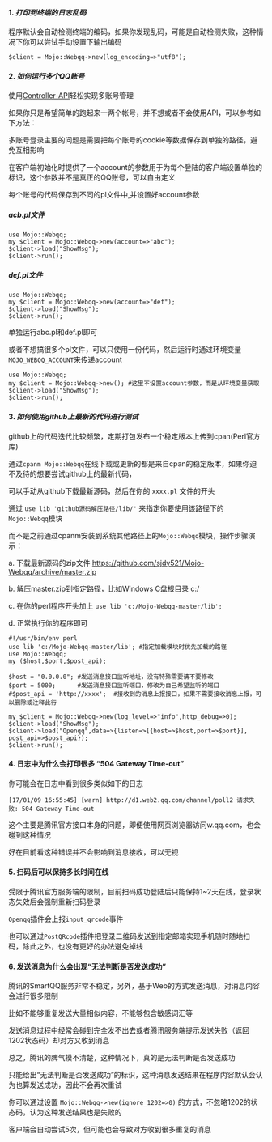 #### 1. *打印到终端的日志乱码*

程序默认会自动检测终端的编码，如果你发现乱码，可能是自动检测失败，这种情况下你可以尝试手动设置下输出编码

    $client = Mojo::Webqq->new(log_encoding=>"utf8");
    
#### 2. *如何运行多个QQ账号*

使用[Controller-API](Controller-API.md)轻松实现多账号管理

如果你只是希望简单的跑起来一两个帐号，并不想或者不会使用API，可以参考如下方法：

多账号登录主要的问题是需要把每个账号的cookie等数据保存到单独的路径，避免互相影响

在客户端初始化时提供了一个account的参数用于为每个登陆的客户端设置单独的标识，这个参数并不是真正的QQ账号，可以自由定义

每个账号的代码保存到不同的pl文件中,并设置好account参数
    
##### acb.pl文件

    use Mojo::Webqq;
    my $client = Mojo::Webqq->new(account=>"abc"); 
    $client->load("ShowMsg");
    $client->run();
    
##### def.pl文件

    use Mojo::Webqq;
    my $client = Mojo::Webqq->new(account=>"def"); 
    $client->load("ShowMsg");
    $client->run();
    
单独运行abc.pl和def.pl即可

或者不想搞很多个pl文件，可以只使用一份代码，然后运行时通过环境变量`MOJO_WEBQQ_ACCOUNT`来传递account

    use Mojo::Webqq;
    my $client = Mojo::Webqq->new(); #这里不设置account参数，而是从环境变量获取
    $client->load("ShowMsg");
    $client->run();

#### 3. *如何使用github上最新的代码进行测试*

github上的代码迭代比较频繁，定期打包发布一个稳定版本上传到cpan(Perl官方库)

通过`cpanm Mojo::Webqq`在线下载或更新的都是来自cpan的稳定版本，如果你迫不及待的想要尝试github上的最新代码，

可以手动从github下载最新源码，然后在你的 `xxxx.pl` 文件的开头

通过 `use lib 'github源码解压路径/lib/'` 来指定你要使用该路径下的`Mojo::Webqq`模块

而不是之前通过cpanm安装到系统其他路径上的`Mojo::Webqq`模块，操作步骤演示：

a. 下载最新源码的zip文件 https://github.com/sjdy521/Mojo-Webqq/archive/master.zip

b. 解压master.zip到指定路径，比如Windows C盘根目录 c:/

c. 在你的perl程序开头加上 `use lib 'c:/Mojo-Webqq-master/lib';`

d. 正常执行你的程序即可

```
#!/usr/bin/env perl
use lib 'c:/Mojo-Webqq-master/lib'; #指定加载模块时优先加载的路径
use Mojo::Webqq;
my ($host,$port,$post_api);

$host = "0.0.0.0"; #发送消息接口监听地址，没有特殊需要请不要修改
$port = 5000;      #发送消息接口监听端口，修改为自己希望监听的端口
#$post_api = 'http://xxxx';  #接收到的消息上报接口，如果不需要接收消息上报，可以删除或注释此行

my $client = Mojo::Webqq->new(log_level=>"info",http_debug=>0);
$client->load("ShowMsg");
$client->load("Openqq",data=>{listen=>[{host=>$host,port=>$port}], post_api=>$post_api});
$client->run();
```
#### 4. 日志中为什么会打印很多 “504 Gateway Time-out”

你可能会在日志中看到很多类似如下的日志

`[17/01/09 16:55:45] [warn] http://d1.web2.qq.com/channel/poll2 请求失败: 504 Gateway Time-out`

这个主要是腾讯官方接口本身的问题，即便使用网页浏览器访问w.qq.com，也会碰到这种情况

好在目前看这种错误并不会影响到消息接收，可以无视

#### 5. 扫码后可以保持多长时间在线

受限于腾讯官方服务端的限制，目前扫码成功登陆后只能保持1~2天在线，登录状态失效后会强制重新扫码登录

`Openqq`插件会上报`input_qrcode`事件

也可以通过`PostQRcode`插件把登录二维码发送到指定邮箱实现手机随时随地扫码，除此之外，也没有更好的办法避免掉线

#### 6. 发送消息为什么会出现“无法判断是否发送成功”

腾讯的SmartQQ服务非常不稳定，另外，基于Web的方式发送消息，对消息内容会进行很多限制

比如不能够重复发送大量相似内容，不能够包含敏感词汇等

发送消息过程中经常会碰到完全发不出去或者腾讯服务端提示发送失败（返回1202状态码）却对方又收到消息

总之，腾讯的脾气摸不清楚，这种情况下，真的是无法判断是否发送成功

只能给出“无法判断是否发送成功”的标识，这种消息发送结果在程序内容默认会认为也算发送成功，因此不会再次重试

你可以通过设置 `Mojo::Webqq->new(ignore_1202=>0)` 的方式，不忽略1202的状态码，认为这种发送结果也是失败的

客户端会自动尝试5次，但可能也会导致对方收到很多重复的消息

